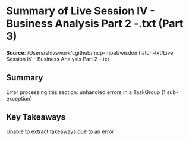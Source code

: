 # Summary of Live Session IV - Business Analysis Part 2 -.txt (Part 3)

**Source**: /Users/shivswork/cgithub/mcp-moat/wisdomhatch-txt/Live Session IV - Business Analysis Part 2 -.txt

## Summary
Error processing this section: unhandled errors in a TaskGroup (1 sub-exception)

## Key Takeaways
Unable to extract takeaways due to an error
